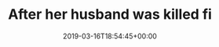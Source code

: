 ---
retweeted: false
source: <a href="http://www.samruston.co.uk" rel="nofollow">Flamingo for Android</a>
entities:
  hashtags: []
  symbols: []
  user_mentions: []
  urls:
  - url: https://t.co/PZugXKVeTu
    expanded_url: https://en.m.wikipedia.org/wiki/Mariya_Oktyabrskaya
    display_url: en.m.wikipedia.org/wiki/Mariya_Ok…
    indices:
    - '250'
    - '273'
display_text_range:
- '0'
- '273'
favorite_count: '0'
id_str: '1106992214108966913'
truncated: false
retweet_count: '0'
id: '1106992214108966913'
possibly_sensitive: false
created_at: Sat Mar 16 18:54:45 +0000 2019
favorited: false
full_text: After her husband was killed fighting in 1941, Oktyabrskaya sold her possessions
  to donate a tank […] and requested that she be allowed to drive it. She donated
  and drove a T-34 medium tank, which she named "Fighting Girlfriend" ("Боевая подруга").
lang: und
quote_url: https://en.m.wikipedia.org/wiki/Mariya_Oktyabrskaya
tags:
- pesos:twitter
date: '2019-03-16T18:54:45+00:00'
src: https://twitter.com/bascht/status/1106992214108966913
original_url: https://twitter.com/bascht/status/1106992214108966913
type: twitter_tweet
text: After her husband was killed fighting in 1941, Oktyabrskaya sold her possessions
  to donate a tank […] and requested that she be allowed to drive it. She donated
  and drove a T-34 medium tank, which she named "Fighting Girlfriend" ("Боевая подруга").
title: After her husband was killed fi

---